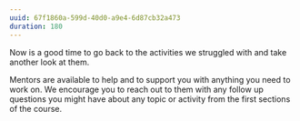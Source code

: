 ```yaml
---
uuid: 67f1860a-599d-40d0-a9e4-6d87cb32a473
duration: 180
---
```


Now is a good time to go back to the activities we struggled with and take another look at them.

Mentors are available to help and to support you with anything you need to work on. We encourage you to reach out to them with any follow up questions you might have about any topic or activity from the first sections of the course.
